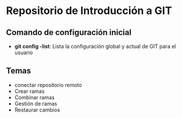 # Repositorio de Introducción a GIT

## Comando de configuración inicial
* **git config -list**: Lista la configuración global y actual de GIT para el usuario

## Temas
* conectar repositorio remoto
* Crear ramas
* Combinar ramas
* Gestión de ramas
* Restaurar cambios
